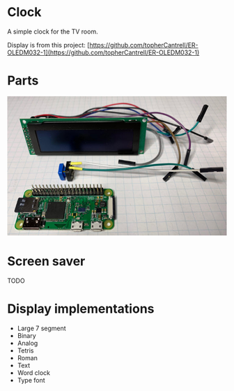 # Clock

A simple clock for the TV room.

Display is from this project: [https://github.com/topherCantrell/ER-OLEDM032-1](https://github.com/topherCantrell/ER-OLEDM032-1)

# Parts

![](art/parts.jpg)

# Screen saver

TODO

# Display implementations

  - Large 7 segment
  - Binary
  - Analog
  - Tetris
  - Roman
  - Text
  - Word clock
  - Type font